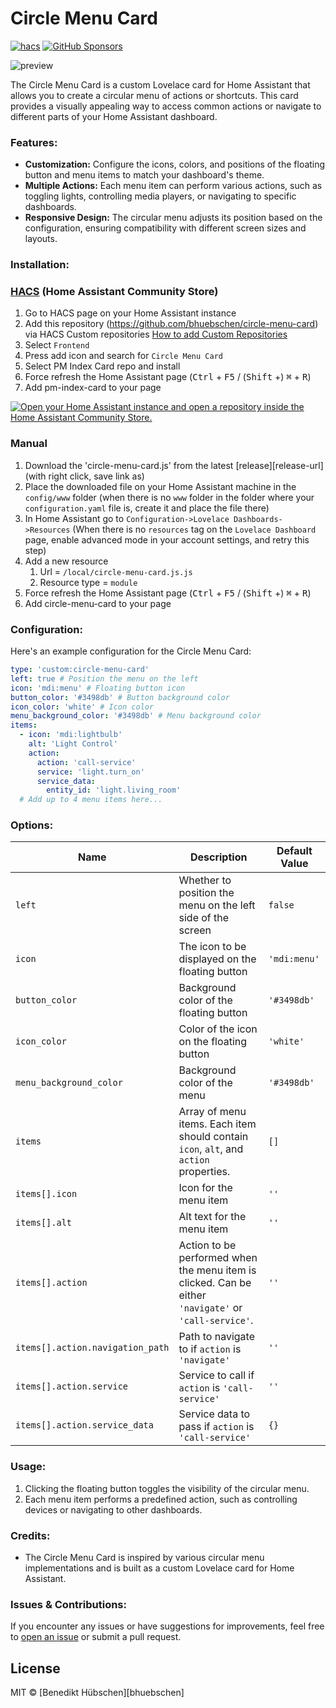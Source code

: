 # Circle Menu Card

[![hacs][hacs-image]][hacs-url]
[![GitHub Sponsors][gh-sponsors-image]][gh-sponsors-url]

![preview]

The Circle Menu Card is a custom Lovelace card for Home Assistant that allows you to create a circular menu of actions or shortcuts. This card provides a visually appealing way to access common actions or navigate to different parts of your Home Assistant dashboard.

### Features:
- **Customization:** Configure the icons, colors, and positions of the floating button and menu items to match your dashboard's theme.
- **Multiple Actions:** Each menu item can perform various actions, such as toggling lights, controlling media players, or navigating to specific dashboards.
- **Responsive Design:** The circular menu adjusts its position based on the configuration, ensuring compatibility with different screen sizes and layouts.

### Installation:

### [HACS](hacs) (Home Assistant Community Store)

1. Go to HACS page on your Home Assistant instance
1. Add this repository (https://github.com/bhuebschen/circle-menu-card) via HACS Custom repositories [How to add Custom Repositories](https://hacs.xyz/docs/faq/custom_repositories/)
1. Select `Frontend`
1. Press add icon and search for `Circle Menu Card`
1. Select PM Index Card repo and install
1. Force refresh the Home Assistant page (<kbd>Ctrl</kbd> + <kbd>F5</kbd> / (<kbd>Shift</kbd> +) <kbd>⌘</kbd> + <kbd>R</kbd>)
1. Add pm-index-card to your page

[![Open your Home Assistant instance and open a repository inside the Home Assistant Community Store.](https://my.home-assistant.io/badges/hacs_repository.svg)](https://my.home-assistant.io/redirect/hacs_repository/?owner=MelleD&repository=pm-index-card&category=plugin)

### Manual

1. Download the 'circle-menu-card.js' from the latest [release][release-url] (with right click, save link as)
1. Place the downloaded file on your Home Assistant machine in the `config/www` folder (when there is no `www` folder in the folder where your `configuration.yaml` file is, create it and place the file there)
1. In Home Assistant go to `Configuration->Lovelace Dashboards->Resources` (When there is no `resources` tag on the `Lovelace Dashboard` page, enable advanced mode in your account settings, and retry this step)
1. Add a new resource
   1. Url = `/local/circle-menu-card.js.js`
   1. Resource type = `module`
1. Force refresh the Home Assistant page (<kbd>Ctrl</kbd> + <kbd>F5</kbd> / (<kbd>Shift</kbd> +) <kbd>⌘</kbd> + <kbd>R</kbd>)
1. Add circle-menu-card to your page

### Configuration:
Here's an example configuration for the Circle Menu Card:

```yaml
type: 'custom:circle-menu-card'
left: true # Position the menu on the left
icon: 'mdi:menu' # Floating button icon
button_color: '#3498db' # Button background color
icon_color: 'white' # Icon color
menu_background_color: '#3498db' # Menu background color
items:
  - icon: 'mdi:lightbulb'
    alt: 'Light Control'
    action:
      action: 'call-service'
      service: 'light.turn_on'
      service_data:
        entity_id: 'light.living_room'
  # Add up to 4 menu items here...
```
### Options:

| Name                   | Description                                                                                           | Default Value                |
|------------------------|-------------------------------------------------------------------------------------------------------|------------------------------|
| `left`                 | Whether to position the menu on the left side of the screen                                           | `false`                      |
| `icon`                 | The icon to be displayed on the floating button                                                       | `'mdi:menu'`                 |
| `button_color`         | Background color of the floating button                                                               | `'#3498db'`                  |
| `icon_color`           | Color of the icon on the floating button                                                              | `'white'`                    |
| `menu_background_color`| Background color of the menu                                                                    | `'#3498db'`                     |
| `items`                | Array of menu items. Each item should contain `icon`, `alt`, and `action` properties.                  | `[]`                         |
| `items[].icon`         | Icon for the menu item                                                                                | `''`                         |
| `items[].alt`          | Alt text for the menu item                                                                            | `''`                         |
| `items[].action`       | Action to be performed when the menu item is clicked. Can be either `'navigate'` or `'call-service'`.  | `''`                         |
| `items[].action.navigation_path` | Path to navigate to if `action` is `'navigate'`                                                  | `''`                         |
| `items[].action.service`         | Service to call if `action` is `'call-service'`                                                   | `''`                         |
| `items[].action.service_data`    | Service data to pass if `action` is `'call-service'`                                              | `{}`                         |

### Usage:
1. Clicking the floating button toggles the visibility of the circular menu.
2. Each menu item performs a predefined action, such as controlling devices or navigating to other dashboards.

### Credits:
- The Circle Menu Card is inspired by various circular menu implementations and is built as a custom Lovelace card for Home Assistant.

### Issues & Contributions:
If you encounter any issues or have suggestions for improvements, feel free to [open an issue](https://github.com/bhuebschen/circle-menu-card/issues) or submit a pull request.

## License

MIT © [Benedikt Hübschen][bhuebschen]

<!-- Badges -->

[hacs-url]: https://github.com/hacs/integration
[hacs-image]: https://img.shields.io/badge/hacs-custom-orange.svg?style=flat-square
[gh-sponsors-url]: https://github.com/sponsors/bhuebschen
[gh-sponsors-image]: https://img.shields.io/github/sponsors/bhuebschen?style=flat-square

<!-- References -->

[preview]: https://github.com/bhuebschen/circle-menu-card/assets/1864448/c1652338-c48a-4df4-8396-1dcda323d032
[home-assistant]: https://www.home-assistant.io/
[hacs]: https://hacs.xyz
[latest-release]: https://github.com/bhuebschen/circle-menu-card/releases/latest
[ha-scripts]: https://www.home-assistant.io/docs/scripts/
[edit-readme]: https://github.com/bhuebschen/circle-menu-card/edit/master/README.md
